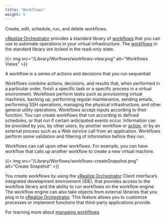 ```yaml
---
title: "Workflows"
weight: 5
---
```


Create, edit, schedule, run, and delete workflows.<br> 

[vRealize Orchestrator](https://www.vmware.com/products/vrealize-orchestrator.html) provides a standard library of [workflows](/Library/Worflows/) that you can use to automate operations in your virtual infrastructure. 
The [workflows](/Library/Worflows/) in the standard library are locked in the read-only state. 

{{< img src="/Library/Worflows/workflows-view.png" alt="Workflows Views" >}}

A workflow is a series of actions and decisions that you run sequentiall

Workflows combine actions, decisions, and results that, when performed in a particular order, finish a specific task or a specific process in a virtual environment. Workflows perform tasks such as provisioning virtual machines, backing up, performing regular maintenance, sending emails, performing SSH operations, managing the physical infrastructure, and other general utility operations. Workflows accept inputs according to their function. You can create workflows that run according to defined schedules, or that run if certain anticipated events occur. Information can be provided by you, by other users, by another workflow or [action](/Library/Actions/), or by an external process such as a Web service call from an application. Workflows perform some validation and filtering of information before they run.

Workflows can call upon other workflows. For example, you can have workflow that calls up another workflow to create a new virtual machine.

{{< img src="/Library/Worflows/workflows-createSnapshot.png" alt="Create Snapshot" >}}

You create workflows by using the [vRealize Orchestrator](https://www.vmware.com/products/vrealize-orchestrator.html) Client interface’s integrated development environment (IDE), that provides access to the workflow library and the ability to run workflows on the workflow engine. The workflow engine can also take objects from external libraries that you plug in to [vRealize Orchestrator](https://www.vmware.com/products/vrealize-orchestrator.html). This feature allows you to customize processes or implement functions that third-party applications provide.

For learning more about [managing worklflows](https://docs.vmware.com/en/vRealize-Orchestrator/8.5/com.vmware.vrealize.orchestrator-using-client-guide.doc/GUID7D2CBABB-700E-4AFA-83B0-BF2E1419C3A7.html)